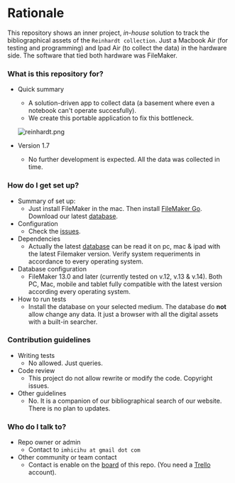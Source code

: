 # Rationale #

This repository shows an inner project, _in-house_ solution to track the bibliographical assets of the `Reinhardt collection`. Just a Macbook Air (for testing and programming) and Ipad Air (to collect the data) in the hardware side. The software that tied both hardware was FileMaker.

### What is this repository for? ###

* Quick summary
     - A solution-driven app to collect data (a basement where even a notebook can't operate succesfully). 
     - We create this portable application to fix this bottleneck.
     
     ![reinhardt.png](https://bitbucket.org/repo/ekyaeEE/images/2879011349-reinhardt.png)

* Version 1.7 
     - No further development is expected. All the data was collected in time.

### How do I get set up? ###

* Summary of set up: 
     * Just install FileMaker in the mac. Then install [FileMaker Go](https://itunes.apple.com/ar/developer/filemaker-inc/id314638464?mt=8). Download our latest [database](https://bitbucket.org/imhicihu/database-on-mobile-device/downloads/).
* Configuration
     * Check the [issues](https://bitbucket.org/imhicihu/database-on-mobile-device/issues?status=new&status=open). 
* Dependencies
     * Actually the latest [database](https://bitbucket.org/imhicihu/database-on-mobile-device/downloads/) can be read it on pc, mac & ipad with the latest Filemaker version. Verify system requeriments  in accordance to every operating system.
* Database configuration
     * FileMaker 13.0 and later (currently tested on v.12, v.13 & v.14). Both PC, Mac, mobile and tablet fully compatible with the latest version according every operating system.
* How to run tests
     * Install the database on your selected medium. The database do **not** allow change any data. It just a browser with all the digital assets with a built-in searcher.


### Contribution guidelines ###

* Writing tests
     * No allowed. Just queries.
* Code review
     * This project do not allow rewrite or modify the code. Copyright issues.
* Other guidelines
     * No. It is a companion of our bibliographical search of our website. There is no plan to updates.

### Who do I talk to? ###

* Repo owner or admin
     * Contact to `imhicihu at gmail dot com`
* Other community or team contact
     * Contact is enable on the [board](https://bitbucket.org/imhicihu/database-on-mobile-device/addon/trello/trello-board) of this repo. (You need a [Trello](https://trello.com/) account).